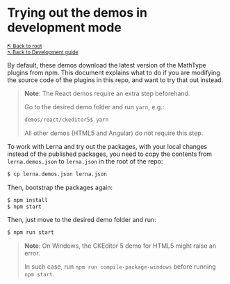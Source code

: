 # Trying out the demos in development mode

<small>[⇱ Back to root](../../README.md)<br>[↖ Back to Development guide](../README.md)</small>

By default, these demos download the latest version of the MathType plugins from npm.
This document explains what to do if you are modifying the source code of the plugins in this repo, and want to try that out instead.

> **Note**: The React demos require an extra step beforehand.
>
> Go to the desired demo folder and run `yarn`, e.g.:
>
> ```sh
> demos/react/ckeditor5$ yarn
> ```
>
> All other demos (HTML5 and Angular) do not require this step.

To work with Lerna and try out the packages, with your local changes instead of the published packages, you need to copy the contents from `lerna.demos.json` to `lerna.json` in the root of the repo:

```sh
$ cp lerna.demos.json lerna.json
```

Then, bootstrap the packages again:

```sh
$ npm install
$ npm start
```

Then, just move to the desired demo folder and run:

```sh
$ npm run start
```

>**Note**: On Windows, the CKEditor 5 demo for HTML5 might raise an error.
>
> In such case, run `npm run compile-package-windows` before running `npm start`.
